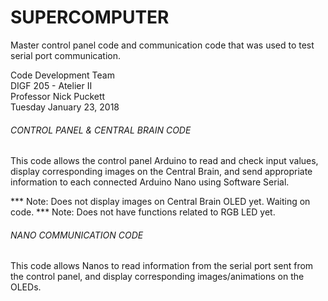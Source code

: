 # SUPERCOMPUTER
Master control panel code and communication code that was used to test serial port communication.

Code Development Team  
DIGF 205 - Atelier II  
Professor Nick Puckett  
Tuesday January 23, 2018  

###### CONTROL PANEL & CENTRAL BRAIN CODE
This code allows the control panel Arduino to read and check input values,
display corresponding images on the Central Brain, and send appropriate
information to each connected Arduino Nano using Software Serial.

*** Note: Does not display images on Central Brain OLED yet. Waiting on code.
*** Note: Does not have functions related to RGB LED yet.
  
###### NANO COMMUNICATION CODE
This code allows Nanos to read information from the serial port sent
from the control panel, and display corresponding images/animations on
the OLEDs.


